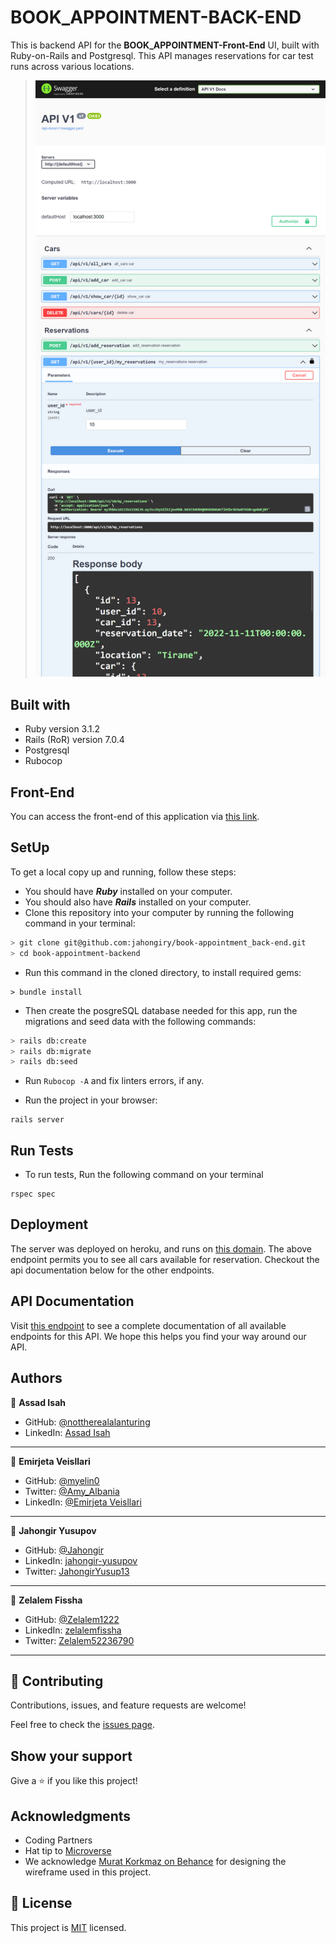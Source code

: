 # BOOK_APPOINTMENT-BACK-END

This is backend API for the **BOOK_APPOINTMENT-Front-End** UI, built with Ruby-on-Rails and Postgresql. This API manages reservations for car test runs across various locations.

> ![Screenshot](screenshot.png)

## Built with

- Ruby version 3.1.2
- Rails (RoR) version 7.0.4
- Postgresql
- Rubocop

## Front-End

You can access the front-end of this application via [this link](https://github.com/jahongiry/book-appointment_front-end).

## SetUp

To get a local copy up and running, follow these steps:

- You should have **_Ruby_** installed on your computer.
- You should also have **_Rails_** installed on your computer.
- Clone this repository into your computer by running the following command in your terminal:

```bash
> git clone git@github.com:jahongiry/book-appointment_back-end.git
> cd book-appointment-backend
```

- Run this command in the cloned directory, to install required gems:

```
> bundle install
```

- Then create the posgreSQL database needed for this app, run the migrations and seed data with the following commands:

```bash
> rails db:create
> rails db:migrate
> rails db:seed
```

- Run `Rubocop -A` and fix linters errors, if any.

* Run the project in your browser:

```
rails server
```

## Run Tests

- To run tests, Run the following command on your terminal

```
rspec spec
```

## Deployment

The server was deployed on heroku, and runs on [this domain](_).
The above endpoint permits you to see all cars available for reservation. Checkout the api documentation below for the other endpoints.

## API Documentation

Visit [this endpoint](http://localhost:3000/api-docs/index.html) to see a complete documentation of all available endpoints for this API.
We hope this helps you find your way around our API.

## Authors

👤 **Assad Isah**

- GitHub: [@nottherealalanturing](https://github.com/nottherealalanturing)
- LinkedIn: [Assad Isah](https://linkedin.com/in/assadisah)

<hr>

👤 **Emirjeta Veisllari**

- GitHub: [@myelin0](https://github.com/myelin0)
- Twitter: [@Amy_Albania](https://twitter.com/Amy_albania)
- LinkedIn: [@Emirjeta Veisllari](https://www.linkedin.com/in/emirjeta-veisllari/)

<hr>

👤 **Jahongir Yusupov**

- GitHub: [@Jahongir](https://github.com/ekenecf)
- LinkedIn: [jahongir-yusupov](http://linkedin.com/in/jahongir-yusupov)
- Twitter: [JahongirYusup13](https://twitter.com/JahongirYusup13)

<hr>

👤 **Zelalem Fissha**

- GitHub: [@Zelalem1222](https://github.com/Zelalem1222)
- LinkedIn: [zelalemfissha](https://www.linkedin.com/in/zelalemfissha/)
- Twitter: [Zelalem52236790](https://twitter.com/Zelalem52236790)

<hr>

## 🤝 Contributing

Contributions, issues, and feature requests are welcome!

Feel free to check the [issues page](https://github.com/jahongiry/book-appointment_back-end/issues).

## Show your support

Give a ⭐️ if you like this project!

## Acknowledgments

- Coding Partners
- Hat tip to [Microverse](https://www.microverse.org)
- We acknowledge [Murat Korkmaz on Behance](https://www.behance.net/muratk) for designing the wireframe used in this project.

## 📝 License

This project is [MIT](./MIT.md) licensed.
